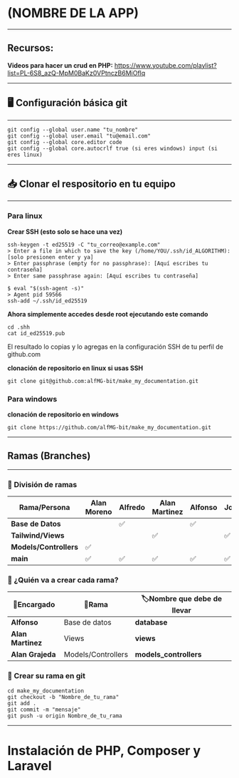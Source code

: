 # (NOMBRE DE LA APP)
---
## Recursos:

**Videos para hacer un crud en PHP:** https://www.youtube.com/playlist?list=PL-6S8_azQ-MpM0BaKz0VPtnczB6MiOflq

---

## 🖥️ Configuración básica git
---
```shell
git config --global user.name "tu_nombre"
git config --global user.email "tu@email.com"
git config --global core.editor code
git config --global core.autocrlf true (si eres windows) input (si eres linux)
```
---
## 📥 Clonar el respositorio en tu equipo
---
### Para linux

**Crear SSH (esto solo se hace una vez)**

```shell
ssh-keygen -t ed25519 -C "tu_correo@example.com"
> Enter a file in which to save the key (/home/YOU/.ssh/id_ALGORITHM):[solo presionen enter y ya]
> Enter passphrase (empty for no passphrase): [Aquí escribes tu contraseña]
> Enter same passphrase again: [Aquí escribes tu contraseña]
```

```shell
$ eval "$(ssh-agent -s)"
> Agent pid 59566
ssh-add ~/.ssh/id_ed25519
```

**Ahora simplemente accedes desde root ejecutando este comando**

```shell
cd .shh
cat id_ed25519.pub
```

El resultado lo copias y lo agregas en la configuración SSH de tu perfil de github.com

**clonación de repositorio en linux si usas SSH**

```shell
git clone git@github.com:alfMG-bit/make_my_documentation.git
```

### Para windows

**clonación de repositorio en windows**

```shell
git clone https://github.com/alfMG-bit/make_my_documentation.git
```

---

## Ramas (Branches)
---
### 🔗 División de ramas

| Rama/Persona           | Alan Moreno | Alfredo | Alan Martinez | Alfonso | Job |
| ---------------------- | ----------- | ------- | ------------- | ------- | --- |
| **Base de Datos**      |             | ✅       |               | ✅       |     |
| **Tailwind/Views**     |             |         | ✅             |         | ✅   |
| **Models/Controllers** | ✅           |         |               |         |     |
| **main**               | ✅           | ✅       | ✅             | ✅       | ✅   |

### 👤 ¿Quién va a crear cada rama?

| 👤Encargado       | 🔗Rama             | 🏷️Nombre que debe de llevar |
| ----------------- | ------------------ | ---------------------------- |
| **Alfonso**       | Base de datos      | **database**                 |
| **Alan Martinez** | Views              | **views**                    |
| **Alan Grajeda**  | Models/Controllers | **models_controllers**       |

### 🔨 Crear su rama en git

```shell
cd make_my_documentation
git checkout -b "Nombre_de_tu_rama"
git add .
git commit -m "mensaje"
git push -u origin Nombre_de_tu_rama
```

---

# Instalación de PHP, Composer y Laravel

